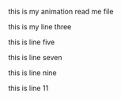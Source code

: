 this is my animation read me file

this is my line three

this is line five

this is line seven

this is line nine

this is line 11